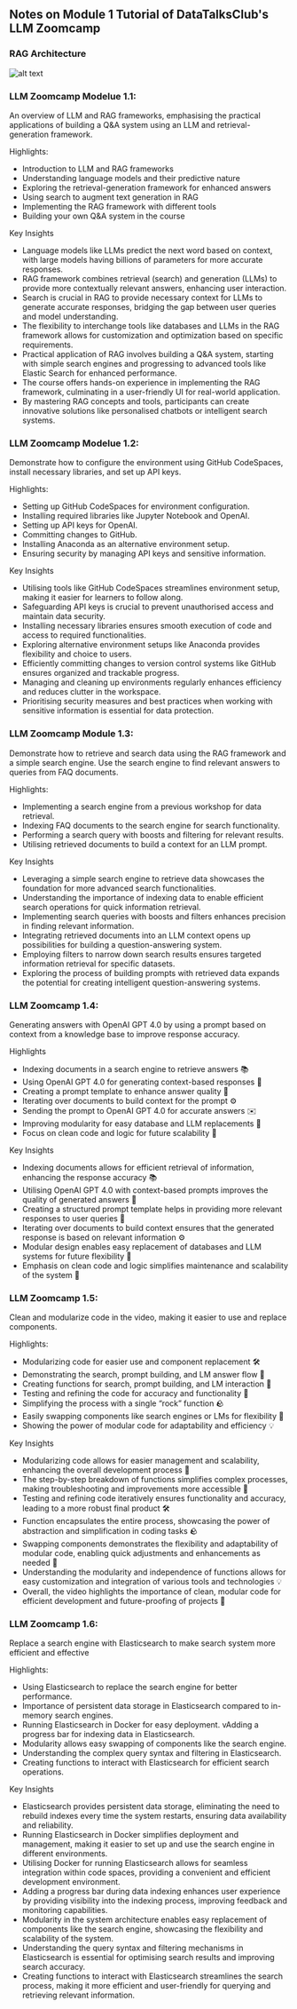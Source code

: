 ## Notes on Module 1 Tutorial of DataTalksClub's LLM Zoomcamp

### RAG Architecture
![alt text](RAG_ARCHITECTURE.png)

### LLM Zoomcamp Modelue 1.1: 
An overview of LLM and RAG frameworks, emphasising the practical applications of building a Q&A system using an LLM and retrieval-generation framework.

Highlights:
* Introduction to LLM and RAG frameworks
* Understanding language models and their predictive nature
* Exploring the retrieval-generation framework for enhanced answers
* Using search to augment text generation in RAG
* Implementing the RAG framework with different tools
* Building your own Q&A system in the course

Key Insights
* Language models like LLMs predict the next word based on context, with large models having billions of parameters for more accurate responses.
* RAG framework combines retrieval (search) and generation (LLMs) to provide more contextually relevant answers, enhancing user interaction.
* Search is crucial in RAG to provide necessary context for LLMs to generate accurate responses, bridging the gap between user queries and model understanding.
* The flexibility to interchange tools like databases and LLMs in the RAG framework allows for customization and optimization based on specific requirements.
* Practical application of RAG involves building a Q&A system, starting with simple search engines and progressing to advanced tools like Elastic Search for enhanced performance.
* The course offers hands-on experience in implementing the RAG framework, culminating in a user-friendly UI for real-world application.
* By mastering RAG concepts and tools, participants can create innovative solutions like personalised chatbots or intelligent search systems.

### LLM Zoomcamp Modelue 1.2: 
Demonstrate how to configure the environment using GitHub CodeSpaces, install necessary libraries, and set up API keys.

Highlights:
* Setting up GitHub CodeSpaces for environment configuration.
* Installing required libraries like Jupyter Notebook and OpenAI.
* Setting up API keys for OpenAI.
* Committing changes to GitHub.
* Installing Anaconda as an alternative environment setup.
* Ensuring security by managing API keys and sensitive information.

Key Insights
* Utilising tools like GitHub CodeSpaces streamlines environment setup, making it easier for learners to follow along.
* Safeguarding API keys is crucial to prevent unauthorised access and maintain data security.
* Installing necessary libraries ensures smooth execution of code and access to required functionalities.
* Exploring alternative environment setups like Anaconda provides flexibility and choice to users.
* Efficiently committing changes to version control systems like GitHub ensures organized and trackable progress.
* Managing and cleaning up environments regularly enhances efficiency and reduces clutter in the workspace.
* Prioritising security measures and best practices when working with sensitive information is essential for data protection.

### LLM Zoomcamp Module 1.3: 
Demonstrate how to retrieve and search data using the RAG framework and a simple search engine. Use the search engine to find relevant answers to queries from FAQ documents.

Highlights:
* Implementing a search engine from a previous workshop for data retrieval.
* Indexing FAQ documents to the search engine for search functionality.
* Performing a search query with boosts and filtering for relevant results.
* Utilising retrieved documents to build a context for an LLM prompt.

Key Insights
* Leveraging a simple search engine to retrieve data showcases the foundation for more advanced search functionalities.
* Understanding the importance of indexing data to enable efficient search operations for quick information retrieval.
* Implementing search queries with boosts and filters enhances precision in finding relevant information.
* Integrating retrieved documents into an LLM context opens up possibilities for building a question-answering system.
* Employing filters to narrow down search results ensures targeted information retrieval for specific datasets.
* Exploring the process of building prompts with retrieved data expands the potential for creating intelligent question-answering systems.

### LLM Zoomcamp 1.4: 
Generating answers with OpenAI GPT 4.0 by using a prompt based on context from a knowledge base to improve response accuracy.

Highlights
* Indexing documents in a search engine to retrieve answers 📚
* Using OpenAI GPT 4.0 for generating context-based responses 🤖
* Creating a prompt template to enhance answer quality 🎨
* Iterating over documents to build context for the prompt ⚙️
* Sending the prompt to OpenAI GPT 4.0 for accurate answers ✉️
* Improving modularity for easy database and LLM replacements 🔄
* Focus on clean code and logic for future scalability 🧹

Key Insights
* Indexing documents allows for efficient retrieval of information, enhancing the response accuracy 📚
* Utilising OpenAI GPT 4.0 with context-based prompts improves the quality of generated answers 🤖
* Creating a structured prompt template helps in providing more relevant responses to user queries 🎨
* Iterating over documents to build context ensures that the generated response is based on relevant information ⚙️
* Modular design enables easy replacement of databases and LLM systems for future flexibility 🔄
* Emphasis on clean code and logic simplifies maintenance and scalability of the system 🧹

### LLM Zoomcamp 1.5: 
Clean and modularize code in the video, making it easier to use and replace components.

Highlights:
* Modularizing code for easier use and component replacement 🛠️
* Demonstrating the search, prompt building, and LM answer flow 🔄
* Creating functions for search, prompt building, and LM interaction 🧩
* Testing and refining the code for accuracy and functionality 🧪
* Simplifying the process with a single “rock” function 🪨
* Easily swapping components like search engines or LMs for flexibility 🔄
* Showing the power of modular code for adaptability and efficiency 💡

Key Insights
* Modularizing code allows for easier management and scalability, enhancing the overall development process 🧱
* The step-by-step breakdown of functions simplifies complex processes, making troubleshooting and improvements more accessible 🚀
* Testing and refining code iteratively ensures functionality and accuracy, leading to a more robust final product 🛠️
*  Function encapsulates the entire process, showcasing the power of abstraction and simplification in coding tasks 🪨
* Swapping components demonstrates the flexibility and adaptability of modular code, enabling quick adjustments and enhancements as needed 🔄
* Understanding the modularity and independence of functions allows for easy customization and integration of various tools and technologies 💡
* Overall, the video highlights the importance of clean, modular code for efficient development and future-proofing of projects 🌟

### LLM Zoomcamp 1.6: 
Replace a search engine with Elasticsearch to make search system more efficient and effective

Highlights:
* Using Elasticsearch to replace the search engine for better performance.
* Importance of persistent data storage in Elasticsearch compared to in-memory search engines.
* Running Elasticsearch in Docker for easy deployment.
vAdding a progress bar for indexing data in Elasticsearch.
* Modularity allows easy swapping of components like the search engine.
* Understanding the complex query syntax and filtering in Elasticsearch.
* Creating functions to interact with Elasticsearch for efficient search operations.

Key Insights
* Elasticsearch provides persistent data storage, eliminating the need to rebuild indexes every time the system restarts, ensuring data availability and reliability.
* Running Elasticsearch in Docker simplifies deployment and management, making it easier to set up and use the search engine in different environments.
* Utilising Docker for running Elasticsearch allows for seamless integration within code spaces, providing a convenient and efficient development environment.
* Adding a progress bar during data indexing enhances user experience by providing visibility into the indexing process, improving feedback and monitoring capabilities.
* Modularity in the system architecture enables easy replacement of components like the search engine, showcasing the flexibility and scalability of the system.
* Understanding the query syntax and filtering mechanisms in Elasticsearch is essential for optimising search results and improving search accuracy.
* Creating functions to interact with Elasticsearch streamlines the search process, making it more efficient and user-friendly for querying and retrieving relevant information.